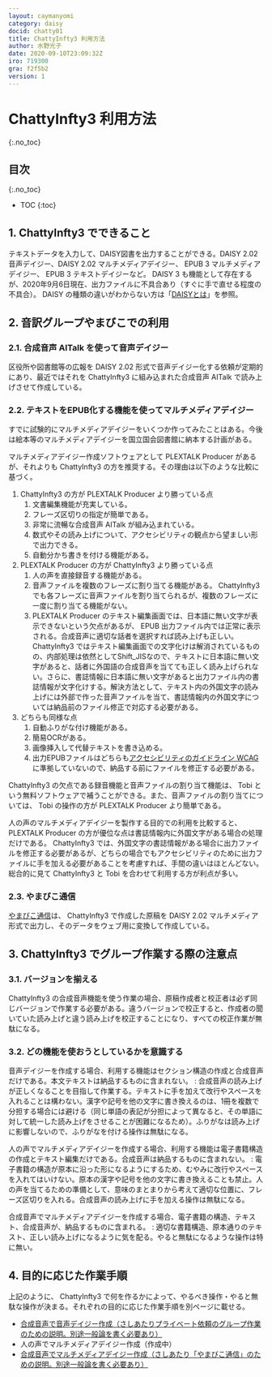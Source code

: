 ```yaml
---
layout: caymanyomi
category: daisy
docid: chatty01
title: ChattyInfty3 利用方法
author: 水野光子
date: 2020-09-10T23:09:32Z
iro: 719300
gra: f2f5b2
version: 1
---
```


# ChattyInfty3 利用方法
{:.no_toc}

## 目次
{:.no_toc}

* TOC
{:toc}

## 1. ChattyInfty3 でできること

テキストデータを入力して、DAISY図書を出力することができる。DAISY 2.02 音声デイジー、DAISY 2.02 マルチメディアデイジー、 EPUB 3 マルチメディアデイジー、 EPUB 3 テキストデイジーなど。 DAISY 3 も機能として存在するが、2020年9月6日現在、出力ファイルに不具合あり（すぐに手で直せる程度の不具合）。 DAISY の種類の違いがわからない方は「[DAISYとは](daisy.html)」を参照。

## 2. 音訳グループやまびこでの利用

### 2.1. 合成音声 AITalk を使って音声デイジー

区役所や図書館等の広報を DAISY 2.02 形式で音声デイジー化する依頼が定期的にあり、最近ではそれを ChattyInfty3 に組み込まれた合成音声 AITalk で読み上げさせて作成している。

### 2.2. テキストをEPUB化する機能を使ってマルチメディアデイジー

すでに試験的にマルチメディアデイジーをいくつか作ってみたことはある。今後は絵本等のマルチメディアデイジーを国立国会図書館に納本する計画がある。

マルチメディアデイジー作成ソフトウェアとして PLEXTALK Producer があるが、それよりも ChattyInfty3 の方を推奨する。その理由は以下のような比較に基づく。

1. ChattyInfty3 の方が PLEXTALK Producer より勝っている点
   1. 文書編集機能が充実している。
   1. フレーズ区切りの指定が簡単である。
   1. 非常に流暢な合成音声 AITalk が組み込まれている。
   1. 数式やその読み上げについて、アクセシビリティの観点から望ましい形で出力できる。
   1. 自動分かち書きを付ける機能がある。
1. PLEXTALK Producer の方が ChattyInfty3 より勝っている点
   1. 人の声を直接録音する機能がある。
   1. 音声ファイルを複数のフレーズに割り当てる機能がある。 ChattyInfty3 でも各フレーズに音声ファイルを割り当てられるが、複数のフレーズに一度に割り当てる機能がない。
   1. PLEXTALK Producer のテキスト編集画面では、日本語に無い文字が表示できないという欠点があるが、 EPUB 出力ファイル内では正常に表示される。合成音声に適切な話者を選択すれば読み上げも正しい。  
   ChattyInfty3 ではテキスト編集画面での文字化けは解消されているものの、内部処理は依然としてShift_JISなので、テキストに日本語に無い文字があると、話者に外国語の合成音声を当てても正しく読み上げられない。さらに、書誌情報に日本語に無い文字があると出力ファイル内の書誌情報が文字化けする。解決方法として、テキスト内の外国文字の読み上げには外部で作った音声ファイルを当て、書誌情報内の外国文字については納品前のファイル修正で対応する必要がある。
1. どちらも同様な点
   1. 自動ふりがな付け機能がある。
   1. 簡易OCRがある。
   1. 画像挿入して代替テキストを書き込める。
   1. 出力EPUBファイルはどちらも[アクセシビリティのガイドライン WCAG](https://www.w3.org/TR/WCAG22/) に準拠していないので、納品する前にファイルを修正する必要がある。

 ChattyInfty3 の欠点である録音機能と音声ファイルの割り当て機能は、 Tobi という無料ソフトウェアで補うことができる。また、音声ファイルの割り当てについては、 Tobi の操作の方が PLEXTALK Producer より簡単である。

人の声のマルチメディアデイジーを製作する目的での利用を比較すると、 PLEXTALK Producer の方が優位な点は書誌情報内に外国文字がある場合の処理だけである。 ChattyInfty3 では、外国文字の書誌情報がある場合に出力ファイルを修正する必要があるが、どちらの場合でもアクセシビリティのために出力ファイルに手を加える必要があることを考慮すれば、手間の違いはほとんどない。総合的に見て ChattyInfty3 と Tobi を合わせて利用する方が利点が多い。

### 2.3. やまびこ通信

[やまびこ通信](https://o-yamabiko.github.io/bn.html)は、 ChattyInfty3 で作成した原稿を DAISY 2.02 マルチメディア形式で出力し、そのデータをウェブ用に変換して作成している。

## 3. ChattyInfty3 でグループ作業する際の注意点

### 3.1. バージョンを揃える

ChattyInfty3 の合成音声機能を使う作業の場合、原稿作成者と校正者は必ず同じバージョンで作業する必要がある。違うバージョンで校正すると、作成者の聞いていた読み上げと違う読み上げを校正することになり、すべての校正作業が無駄になる。

### 3.2. どの機能を使おうとしているかを意識する

音声デイジーを作成する場合、利用する機能はセクション構造の作成と合成音声だけである。本文テキストは納品するものに含まれない。
: 合成音声の読み上げが正しくなることを目指して作業する。テキストに手を加えて改行やスペースを入れることは構わない。漢字や記号を他の文字に書き換えるのは、1冊を複数で分担する場合には避ける（同じ単語の表記が分担によって異なると、その単語に対して統一した読み上げをさせることが困難になるため）。ふりがなは読み上げに影響しないので、ふりがなを付ける操作は無駄になる。

人の声でマルチメディアデイジーを作成する場合、利用する機能は電子書籍構造の作成とテキスト編集だけである。合成音声は納品するものに含まれない。
: 電子書籍の構造が原本に沿った形になるようにするため、むやみに改行やスペースを入れてはいけない。原本の漢字や記号を他の文字に書き換えることも禁止。人の声を当てるための準備として、意味のまとまりから考えて適切な位置に、フレーズ区切りを入れる。合成音声の読み上げに手を加える操作は無駄になる。

合成音声でマルチメディアデイジーを作成する場合、電子書籍の構造、テキスト、合成音声が、納品するものに含まれる。
: 適切な書籍構造、原本通りのテキスト、正しい読み上げになるように気を配る。やると無駄になるような操作は特に無い。

## 4. 目的に応じた作業手順

上記のように、 ChattyInfty3 で何を作るかによって、やるべき操作・やると無駄な操作が決まる。それぞれの目的に応じた作業手順を別ページに載せる。

- [合成音声で音声デイジー作成（さしあたりプライベート依頼のグループ作業のための説明。別途一般論を書く必要あり）](chatty_group.html)
- 人の声でマルチメディアデイジー作成（作成中）
- [合成音声でマルチメディアデイジー作成（さしあたり「やまびこ通信」のための説明。別途一般論を書く必要あり）](ctusin.html)


